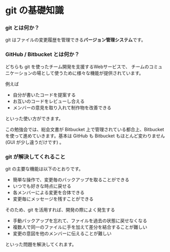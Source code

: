 # git の基礎知識

### git とは何か？

git はファイルの変更履歴を管理できる**バージョン管理システム**です。

### GitHub / Bitbucket とは何か？

どちらも git を使ったチーム開発を支援するWebサービスで、
チームのコミュニケーションの場として使うために様々な機能が提供されています。

例えば

- 自分が書いたコードを提案する
- お互いのコードをレビューし合える
- メンバーの意見を取り入れて制作物を改善できる

といった使い方ができます。

この勉強会では、総会文書が Bitbucket 上で管理されている都合上、Bitbucket を使って進めていきます。基本は GitHub も Bitbucket もほとんど変わりません (GUI が少し違うだけです) 。

### git が解決してくれること

git の主要な機能は以下のとおりです。

- 簡単な操作で、変更毎のバックアップを取ることができる
- いつでも好きな時点に戻せる
- 各メンバーによる変更を合体できる
- 変更毎にメッセージを残すことができる

そのため、git を活用すれば、開発の際によく発生する

- 手動バックアップを忘れて、ファイルを過去の状態に戻せなくなる
- 複数人で同一のファイルに手を加えて差分を結合することが難しい
- 変更の意図を他のメンバーに伝えることが難しい

といった問題を解決してくれます。
